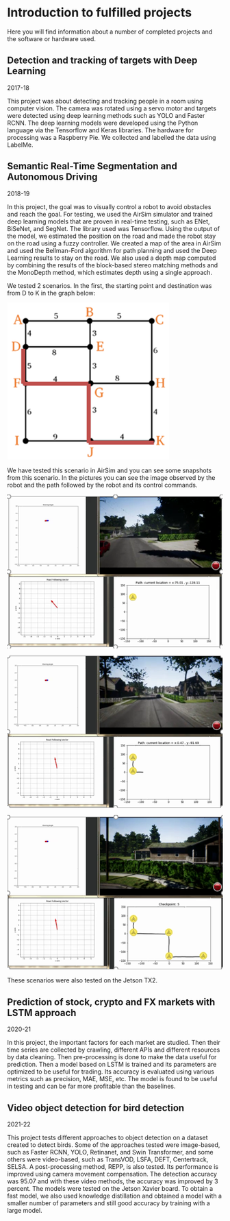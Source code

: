 # Introduction to fulfilled projects

Here you will find information about a number of completed projects and the software or hardware used.

## Detection and tracking of targets with Deep Learning

2017-18

This project was about detecting and tracking people in a room using computer vision. The camera was rotated using a servo motor and targets were detected using deep learning methods such as YOLO and Faster RCNN. The deep learning models were developed using the Python language via the Tensorflow and Keras libraries. The hardware for processing was a Raspberry Pie. We collected and labelled the data using LabelMe.



## Semantic Real-Time Segmentation and Autonomous Driving

2018-19

In this project, the goal was to visually control a robot to avoid obstacles and reach the goal. For testing, we used the AirSim simulator and trained deep learning models that are proven in real-time testing, such as ENet, BiSeNet, and SegNet. The library used was Tensorflow. Using the output of the model, we estimated the position on the road and made the robot stay on the road using a fuzzy controller. We created a map of the area in AirSim and used the Bellman-Ford algorithm for path planning and used the Deep Learning results to stay on the road. We also used a depth map computed by combining the results of the block-based stereo matching methods and the MonoDepth method, which estimates depth using a single approach.

We tested 2 scenarios. In the first, the starting point and destination was from D to K in the graph below:

![image-20230115162451129](images/image-20230115162451129.png)

We have tested this scenario in AirSim and you can see some snapshots from this scenario. In the pictures you can see the image observed by the robot and the path followed by the robot and its control commands.

![image-20230115162638691](images/image-20230115162638691.png) 


 ![image-20230115162743642](images/image-20230115162743642.png)


![image-20230115162806376](images/image-20230115162806376.png)

These scenarios were also tested on the Jetson TX2.

## Prediction of stock, crypto and FX markets with LSTM approach
2020-21

In this project, the important factors for each market are studied. Then their time series are collected by crawling, different APIs and different resources by data cleaning. Then pre-processing is done to make the data useful for prediction. Then a model based on LSTM is trained and its parameters are optimized to be useful for trading. Its accuracy is evaluated using various metrics such as precision, MAE, MSE, etc. The model is found to be useful in testing and can be far more profitable than the baselines.

## Video object detection for bird detection
2021-22

This project tests different approaches to object detection on a dataset created to detect birds. Some of the approaches tested were image-based, such as Faster RCNN, YOLO, Retinanet, and Swin Transformer, and some others were video-based, such as TransVOD, LSFA, DEFT, Centertrack, SELSA. A post-processing method, REPP, is also tested. Its performance is improved using camera movement compensation. The detection accuracy was 95.07 and with these video methods, the accuracy was improved by 3 percent. The models were tested on the Jetson Xavier board. To obtain a fast model, we also used knowledge distillation and obtained a model with a smaller number of parameters and still good accuracy by training with a large model.

